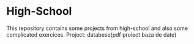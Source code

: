 # High-School
This repository contains some projects from high-school and also some complicated exercices.
Project: databese(pdf proiect baza de date)
